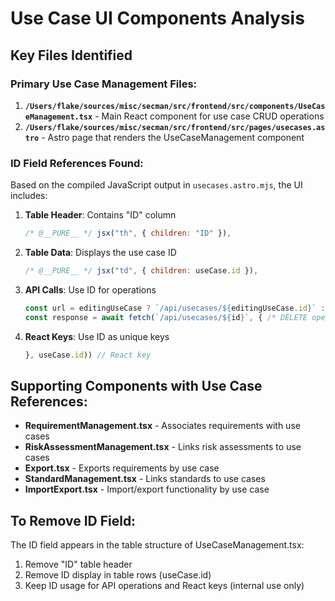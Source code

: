 # Use Case UI Components Analysis

## Key Files Identified

### Primary Use Case Management Files:
1. **`/Users/flake/sources/misc/secman/src/frontend/src/components/UseCaseManagement.tsx`** - Main React component for use case CRUD operations
2. **`/Users/flake/sources/misc/secman/src/frontend/src/pages/usecases.astro`** - Astro page that renders the UseCaseManagement component

### ID Field References Found:
Based on the compiled JavaScript output in `usecases.astro.mjs`, the UI includes:

1. **Table Header**: Contains "ID" column
   ```javascript
   /* @__PURE__ */ jsx("th", { children: "ID" }),
   ```

2. **Table Data**: Displays the use case ID
   ```javascript
   /* @__PURE__ */ jsx("td", { children: useCase.id }),
   ```

3. **API Calls**: Use ID for operations
   ```javascript
   const url = editingUseCase ? `/api/usecases/${editingUseCase.id}` : "/api/usecases";
   const response = await fetch(`/api/usecases/${id}`, { /* DELETE operation */ });
   ```

4. **React Keys**: Use ID as unique keys
   ```javascript
   }, useCase.id)) // React key
   ```

## Supporting Components with Use Case References:
- **RequirementManagement.tsx** - Associates requirements with use cases
- **RiskAssessmentManagement.tsx** - Links risk assessments to use cases  
- **Export.tsx** - Exports requirements by use case
- **StandardManagement.tsx** - Links standards to use cases
- **ImportExport.tsx** - Import/export functionality by use case

## To Remove ID Field:
The ID field appears in the table structure of UseCaseManagement.tsx:
1. Remove "ID" table header
2. Remove ID display in table rows (useCase.id)
3. Keep ID usage for API operations and React keys (internal use only)